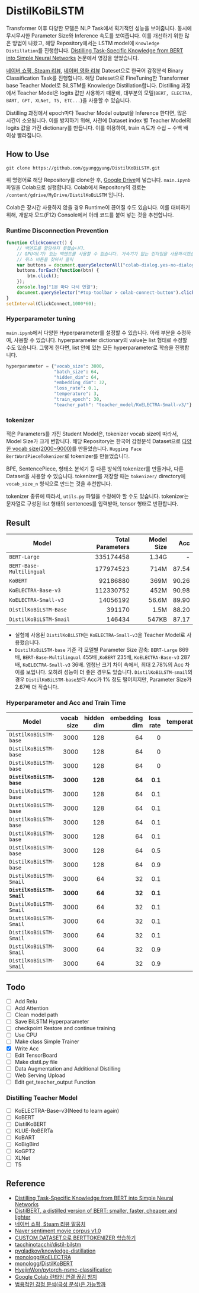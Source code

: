 # DistilKoBiLSTM
Transformer 이후 다양한 모델은 NLP Task에서 획기적인 성능을 보여줍니다. 동시에 무시무시한 Parameter Size와 Inference 속도를 보여줍니다. 이를 개선하기 위한 많은 방법이 나왔고, 해당 Repository에서는 LSTM model에 `Knowledge Distillation`를 진행합니다. [Distilling Task-Specific Knowledge from BERT into Simple Neural Networks](https://arxiv.org/abs/1903.12136) 논문에서 영감을 얻었습니다.

[네이버 쇼핑, Steam 리뷰](https://github.com/bab2min/corpus/tree/master/sentiment), [네이버 영화 리뷰](https://github.com/e9t/nsmc) Dateset으로 한국어 감정분석 Binary Classification Task를 진행합니다. 해당 Dateset으로 FineTuning한 Transformer base Teacher Model로 BiLSTM를 Knowledge Distillation합니다. Distilling 과정에서 Teacher Model은 logits 값만 사용하기 때문에, 대부분의 모델(`BERT, ELECTRA, BART, GPT, XLNet, T5, ETC...`)을 사용할 수 있습니다.

Distilling 과정에서 epoch마다 Teacher Model output을 Inference 한다면, 많은 시간이 소요됩니다. 이를 방지하기 위해, 사전에 Dataset index 별 Teacher Model의 logits 값을 가진 dictionary를 만듭니다. 이를 이용하여, train 속도가 수십 ~ 수백 배 이상 빨라집니다.

## How to Use
```
git clone https://github.com/gyunggyung/DistilKoBiLSTM.git
```
위 명령어로 해당 Repository를 clone한 후, [Google Drive](https://drive.google.com/drive/my-drive)에 넣습니다. `main.ipynb` 파일을 Colab으로 실행합니다. Colab에서 Repository의 경로는 `/content/gdrive/MyDrive/DistilKoBiLSTM` 입니다.

Colab은 장시간 사용하지 않을 경우 Runtime이 끊어질 수도 있습니다. 이를 대비하기 위해, 개발자 모드(F12) Console에서 아래 코드를 붙여 넣는 것을 추천합니다.

### Runtime Disconnection Prevention
``` javascript
function ClickConnect() {
    // 백엔드를 할당하지 못했습니다.
    // GPU이(가) 있는 백엔드를 사용할 수 없습니다. 가속기가 없는 런타임을 사용하시겠습니까?
    // 취소 버튼을 찾아서 클릭
    var buttons = document.querySelectorAll("colab-dialog.yes-no-dialog paper-button#cancel"); 
    buttons.forEach(function(btn) {
        btn.click();
    });
    console.log("1분 마다 다시 연결");
    document.querySelector("#top-toolbar > colab-connect-button").click();
}
setInterval(ClickConnect,1000*60);

```

### Hyperparameter tuning
`main.ipynb`에서 다양한 Hyperparameter를 설정할 수 있습니다. 아래 부분을 수정하여, 사용할 수 있습니다. hyperparameter dictionary의 value는 list 형태로 수정할 수도 있습니다. 그렇게 한다면, list 안에 있는 모든 hyperparameter로 학습을 진행합니다.

``` python
hyperparameter = {"vocab_size": 3000,
                  "batch_size": 64,
                  "hidden_dim": 64,
                  "embedding_dim": 32,
                  "loss_rate": 0.1,
                  "temperature": 3,
                  "train_epoch": 30,
                  "teacher_path": "teacher_model/KoELECTRA-Small-v3/"}
```

### tokenizer
적은 Parameters를 가진 Student Model은, tokenizer vocab size에 따라서, Model Size가 크게 변합니다. 해당 Repository는 한국어 감정분석 Dataset으로 [다양한 vocab size(2000~9000)](https://github.com/gyunggyung/DistilKoBiLSTM/tree/main/tokenizer)를 만들었습니다. `Hugging Face BertWordPieceTokenizer`로 tokenizer를 만들었습니다.

BPE, SentencePiece, 형태소 분석기 등 다른 방식의 tokenizer를 만들거나, 다른 Dataset을 사용할 수 있습니다. tokenizer를 저장할 때는 `tokenizer/` directory에 `vocab_size_n` 형식으로 만드는 것을 추천합니다. 

tokenizer 종류에 따라서, `utils.py` 파일을 수정해야 할 수도 있습니다. tokenizer는 문자열로 구성된 list 형태의 sentences를 입력받아, tensor 형태로 반환합니다.

## Result

| Model                    | Total Parameters | Model Size |   Acc |
| ------------------------ | ---------------: | ---------: | ----: |
| `BERT-Large`             |        335174458 |      1.34G |     - |
| `BERT-Base-Multilingual` |        177974523 |       714M | 87.54 |
| `KoBERT`                 |         92186880 |       369M | 90.26 |
| `KoELECTRA-Base-v3`      |        112330752 |       452M | 90.98 |
| `KoELECTRA-Small-v3`     |         14056192 |      56.6M | 89.90 |
| `DistilKoBiLSTM-Base`    |           391170 |       1.5M | 88.20 |
| `DistilKoBiLSTM-Smail`   |           146434 |      547KB | 87.17 |

- 실험에 사용된 `DistilKoBiLSTM`는 `KoELECTRA-Small-v3`을 Teacher Model로 사용했습니다.
- `DistilKoBiLSTM-base` 기준 각 모델별 Parameter Size 감축: `BERT-Large` 869배, `BERT-Base-Multilingual` 455배 ,`KoBERT` 235배, `KoELECTRA-Base-v3` 287배, `KoELECTRA-Small-v3` 36배. 엄청난 크기 차이 속에서, 최대 2.78%의 Acc 차이를 보입니다. 오히려 성능이 더 좋은 경우도 있습니다. `DistilKoBiLSTM-smail`의 경우 `DistilKoBiLSTM-base`보다 Acc가 1% 정도 떨어지지만, Parameter Size가 2.67배 더 작습니다.


### Hyperparameter and Acc and Train Time

| Model                    | vocab size | hidden dim | embedding dim | loss rate | temperature |   Acc | Step | Train Time |
| ------------------------ | ---------: | ---------: | ------------: | --------: | ----------: | ----: | ---: | ---------: |
| `DistilKoBiLSTM-base`    |       3000 |        128 |            64 |         0 |           1 | 87.84 |   30 |   00:49:15 |
| `DistilKoBiLSTM-base`    |       3000 |        128 |            64 |         0 |           2 | 87.74 |   30 |   00:49:32 |
| `DistilKoBiLSTM-base`    |       3000 |        128 |            64 |         0 |          10 | 87.74 |   30 |   00:49:26 |
| **`DistilKoBiLSTM-base`** |  **3000** |    **128** |        **64** | **0.1** | **1** | **88.20** | **30** | **00:50:29** |
| `DistilKoBiLSTM-base`    |       3000 |        128 |            64 |       0.1 |           2 | 87.98 |   30 |   00:46:27 |
| `DistilKoBiLSTM-base`    |       3000 |        128 |            64 |       0.1 |           3 | 88.09 |   30 |   00:46:19 |
| `DistilKoBiLSTM-base`    |       3000 |        128 |            64 |       0.1 |           4 | 87.94 |   30 |   00:46:19 |
| `DistilKoBiLSTM-base`    |       3000 |        128 |            64 |       0.1 |          10 | 87.76 |   30 |   00:46:25 |
| `DistilKoBiLSTM-base`    |       3000 |        128 |            64 |       0.5 |          10 | 87.92 |   30 |   00:48:51 |
| `DistilKoBiLSTM-base`    |       3000 |        128 |            64 |       0.9 |          10 | 87.61 |   30 |   00:49:02 |
| `DistilKoBiLSTM-Smail`   |       3000 |         64 |            32 |       0.1 |           1 | 86.83 |   30 |   00:44:41 |
| **`DistilKoBiLSTM-Smail`** | **3000** |     **64** |        **32** | **0.1** | **2** | **87.17** | **30** | **00:44:41** |
| `DistilKoBiLSTM-Smail`   |       3000 |         64 |            32 |       0.1 |           3 | 86.91 |   30 |   00:45:07 |
| `DistilKoBiLSTM-Smail`   |       3000 |         64 |            32 |       0.1 |           4 | 87.02 |   30 |   00:44:47 |
| `DistilKoBiLSTM-Smail`   |       3000 |         64 |            32 |       0.1 |          10 | 86.67 |   30 |   00:44:34 |
| `DistilKoBiLSTM-Smail`   |       3000 |         64 |            32 |       0.9 |           1 | 86.76 |   30 |   00:44:40 |
| `DistilKoBiLSTM-Smail`   |       3000 |         64 |            32 |       0.9 |          10 | 86.77 |   30 |   00:44:34 |



## Todo
- [ ] Add Relu
- [ ] Add Attention
- [ ] Clean model path
- [ ] Save BiLSTM Hyperparameter
- [ ] checkpoint Restore and continue training
- [ ] Use CPU
- [ ] Make class Simple Trainer
- [X] Write Acc
- [ ] Edit TensorBoard
- [ ] Make distil.py file
- [ ] Data Augmentation and Additional Distilling
- [ ] Web Serving Upload
- [ ] Edit get_teacher_output Function

### Distilling Teacher Model
- [ ] KoELECTRA-Base-v3(Need to learn again)
- [ ] KoBERT
- [ ] DistilKoBERT
- [ ] KLUE-RoBERTa
- [ ] KoBART
- [ ] KoBigBird
- [ ] KoGPT2
- [ ] XLNet
- [ ] T5

## Reference

- [Distilling Task-Specific Knowledge from BERT into Simple Neural Networks](https://arxiv.org/abs/1903.12136)
- [DistilBERT, a distilled version of BERT: smaller, faster, cheaper and lighter](https://arxiv.org/abs/1910.01108)
- [네이버 쇼핑, Steam 리뷰 말뭉치](https://github.com/bab2min/corpus/tree/master/sentiment)
- [Naver sentiment movie corpus v1.0](https://github.com/e9t/nsmc)
- [CUSTOM DATASET으로 BERTTOKENIZER 학습하기](https://cryptosalamander.tistory.com/139)
- [tacchinotacchi/distil-bilstm](https://github.com/tacchinotacchi/distil-bilstm)
- [pvgladkov/knowledge-distillation](https://github.com/pvgladkov/knowledge-distillation)
- [monologg/KoELECTRA](https://github.com/monologg/KoELECTRA)
- [monologg/DistilKoBERT](https://github.com/monologg/DistilKoBERT)
- [HyejinWon/pytorch-nsmc-classification](https://github.com/HyejinWon/pytorch-nsmc-classification)
- [Google Colab 런타임 연결 끊김 방지](https://bryan7.tistory.com/1077)
- [범용적인 감정 분석(극성 분석)은 가능할까](https://bab2min.tistory.com/657)